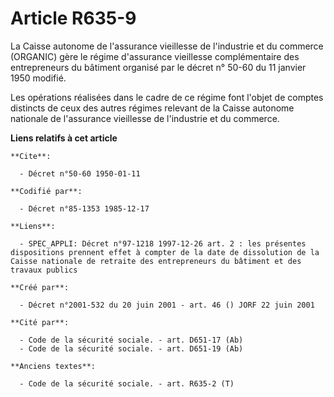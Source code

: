# Article R635-9

La Caisse autonome de l'assurance vieillesse de l'industrie et du commerce (ORGANIC) gère le régime d'assurance vieillesse
complémentaire des entrepreneurs du bâtiment organisé par le décret n° 50-60 du 11 janvier 1950 modifié.

Les opérations réalisées dans le cadre de ce régime font l'objet de comptes distincts de ceux des autres régimes relevant de
la Caisse autonome nationale de l'assurance vieillesse de l'industrie et du commerce.

**Liens relatifs à cet article**

	**Cite**:

	  - Décret n°50-60 1950-01-11

	**Codifié par**:

	  - Décret n°85-1353 1985-12-17

	**Liens**:

	  - SPEC_APPLI: Décret n°97-1218 1997-12-26 art. 2 : les présentes dispositions prennent effet à compter de la date de dissolution de la Caisse nationale de retraite des entrepreneurs du bâtiment et des travaux publics

	**Créé par**:

	  - Décret n°2001-532 du 20 juin 2001 - art. 46 () JORF 22 juin 2001

	**Cité par**:

	  - Code de la sécurité sociale. - art. D651-17 (Ab)
	  - Code de la sécurité sociale. - art. D651-19 (Ab)

	**Anciens textes**:

	  - Code de la sécurité sociale. - art. R635-2 (T)
